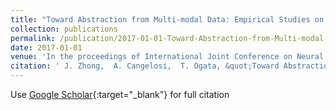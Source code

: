 ```yaml
---
title: "Toward Abstraction from Multi-modal Data: Empirical Studies on Multiple Time-scale Recurrent Models"
collection: publications
permalink: /publication/2017-01-01-Toward-Abstraction-from-Multi-modal-Data-Empirical-Studies-on-Multiple-Time-scale-Recurrent-Models
date: 2017-01-01
venue: 'In the proceedings of International Joint Conference on Neural Networks (IJCNN)'
citation: ' J. Zhong,  A. Cangelosi,  T. Ogata, &quot;Toward Abstraction from Multi-modal Data: Empirical Studies on Multiple Time-scale Recurrent Models.&quot; In the proceedings of International Joint Conference on Neural Networks (IJCNN), 2017.'
---
```

Use [Google Scholar](https://scholar.google.com/scholar?q=Toward+Abstraction+from+Multi+modal+Data:+Empirical+Studies+on+Multiple+Time+scale+Recurrent+Models){:target="_blank"} for full citation